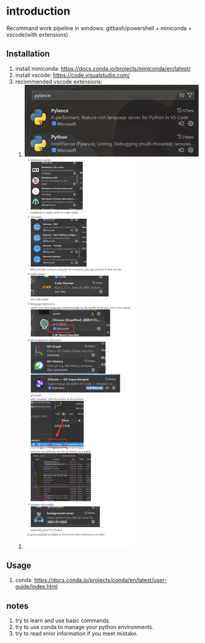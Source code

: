 # introduction
Recommand work pipeline in windows:
gitbash/powershell + miniconda + vscode(with extensions)
## Installation
1. install miniconda: https://docs.conda.io/projects/miniconda/en/latest/
2. install vscode: https://code.visualstudio.com/
3. recommended vscode extensions: 
   1. ![](imgs/2024-01-08-20-41-45.png)  
   2. ![](imgs/2024-01-08-20-31-24.png)  
## Usage
1. conda: https://docs.conda.io/projects/conda/en/latest/user-guide/index.html
## notes
1. try to learn and use basic commands.
2. try to use conda to manage your python environments.
3. try to read error information if you meet mistake.
